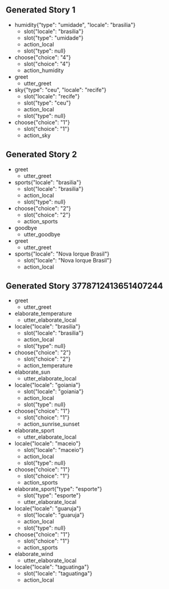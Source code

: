 ## Generated Story 1
* humidity{"type": "umidade", "locale": "brasilia"}
    - slot{"locale": "brasilia"}
    - slot{"type": "umidade"}
    - action_local
    - slot{"type": null}
* choose{"choice": "4"}
    - slot{"choice": "4"}
    - action_humidity
* greet
    - utter_greet
* sky{"type": "ceu", "locale": "recife"}
    - slot{"locale": "recife"}
    - slot{"type": "ceu"}
    - action_local
    - slot{"type": null}
* choose{"choice": "1"}
    - slot{"choice": "1"}
    - action_sky

## Generated Story 2
* greet
    - utter_greet
* sports{"locale": "brasilia"}
    - slot{"locale": "brasilia"}
    - action_local
    - slot{"type": null}
* choose{"choice": "2"}
    - slot{"choice": "2"}
    - action_sports
* goodbye
    - utter_goodbye
* greet
    - utter_greet
* sports{"locale": "Nova Iorque Brasil"}
    - slot{"locale": "Nova Iorque Brasil"}
    - action_local

## Generated Story 3778712413651407244
* greet
    - utter_greet
* elaborate_temperature
    - utter_elaborate_local
* locale{"locale": "brasilia"}
    - slot{"locale": "brasilia"}
    - action_local
    - slot{"type": null}
* choose{"choice": "2"}
    - slot{"choice": "2"}
    - action_temperature
* elaborate_sun
    - utter_elaborate_local
* locale{"locale": "goiania"}
    - slot{"locale": "goiania"}
    - action_local
    - slot{"type": null}
* choose{"choice": "1"}
    - slot{"choice": "1"}
    - action_sunrise_sunset
* elaborate_sport
    - utter_elaborate_local
* locale{"locale": "maceio"}
    - slot{"locale": "maceio"}
    - action_local
    - slot{"type": null}
* choose{"choice": "1"}
    - slot{"choice": "1"}
    - action_sports
* elaborate_sport{"type": "esporte"}
    - slot{"type": "esporte"}
    - utter_elaborate_local
* locale{"locale": "guaruja"}
    - slot{"locale": "guaruja"}
    - action_local
    - slot{"type": null}
* choose{"choice": "1"}
    - slot{"choice": "1"}
    - action_sports
* elaborate_wind
    - utter_elaborate_local
* locale{"locale": "taguatinga"}
    - slot{"locale": "taguatinga"}
    - action_local

